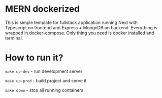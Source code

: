 # MERN dockerized

This is simple template for fullstack application running Next with Typescript on frontend and Express + MongoDB on backend. Everything is wrapped in docker-compose. Only thing you need is docker installed and terminal. 


# How to run it?

`make up-dev` - run development server

`make up-prod` - build project and serve it

`make down` - stop all running containers
